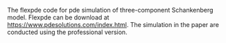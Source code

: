 The flexpde code for pde simulation of three-component Schankenberg model.
Flexpde can be download at https://www.pdesolutions.com/index.html.
The simulation in the paper are conducted using the professional version.
